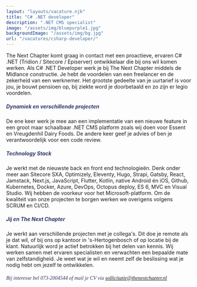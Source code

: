 ```yaml
---
layout: "layouts/vacature.njk"
title: "C# .NET developer"
description: ".NET CMS specialist"
image: "/assets/img/bluepurple1.jpg"
backgroundImage: "/assets/img/bg.jpg"
url: "/vacatures/csharp-developer/"
---
```


The Next Chapter komt graag in contact met een proactieve, ervaren C# .NET (Tridion / Sitecore / Episerver) ontwikkelaar die bij ons wil komen werken.
Als C# .NET Developer werk je bij The Next Chapter middels de Midlance constructie. Je hebt de voordelen van een freelancer en de zekerheid van een werknemer. Het grootste gedeelte van je uurtarief is voor jou, je bouwt pensioen op, bij ziekte word je doorbetaald en zo zijn er legio voordelen. 

##### <span style="color:#2d3666">Dynamiek en verschillende projecten</span>
De ene keer werk je mee aan een implementatie van een nieuwe feature in een groot maar schaalbaar .NET CMS platform zoals wij doen voor Essent en Vreugdenhil Dairy Foods. De andere keer geef je advies of ben je verantwoordelijk voor een code review.

##### <span style="color:#2d3666">Technology Stack</span>
Je werkt met de nieuwste back en front end technologieën. Denk onder meer aan Sitecore SXA, Optimizely, Eleventy, Hugo, Strapi, Gatsby, React, Jamstack, Next.js, JavaScript, Flutter, Kotlin, native Android én iOS, Github, Kubernetes, Docker, Azure, DevOps, Octopus deploy, ES 6, MVC en Visual Studio. Wij hebben de voorkeur voor het Microsoft-platform. Om de kwaliteit van onze projecten te borgen werken we overigens volgens SCRUM en CI/CD.

##### <span style="color:#2d3666">Jij en The Next Chapter</span>
Je werkt aan verschillende projecten met je collega's. Dit doe je remote als je dat wil, of bij ons op kantoor in 's-Hertogenbosch of op locatie bij de klant. Natuurlijk word je actief betrokken bij het delen van kennis. Wij werken samen met ervaren specialisten en verwachten een bepaalde mate van zelfstandigheid. Je weet wat je wil en neemt zelf de beslissing wat je nodig hebt om jezelf te ontwikkelen.

###### <span style="color:#2d3666; font-family:PT Sans"> Bij interesse bel 073-2004544 of mail je CV via <a style="color:#2d3666;" href="mailto:sollicitatie@thenextchapter.nl">sollicitatie@thenextchapter.nl</a></span>